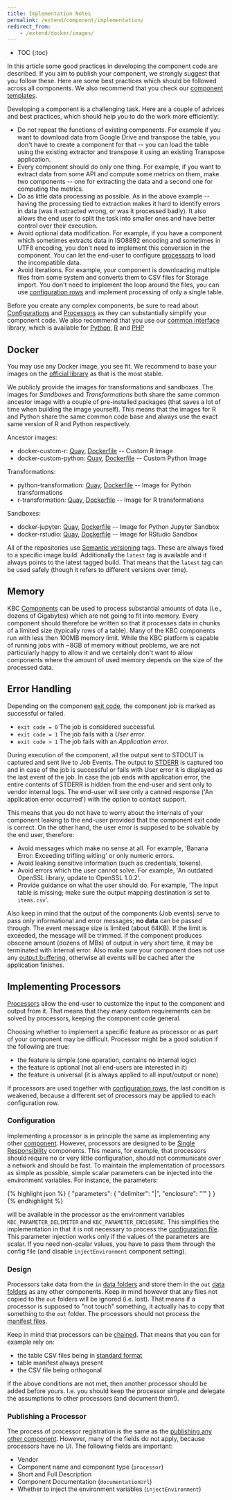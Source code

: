 ```yaml
---
title: Implementation Notes
permalink: /extend/component/implementation/
redirect_from:
    - /extend/docker/images/
---
```


* TOC
{:toc}

In this article some good practices in developing the component code are described. If you aim to publish
your component, we strongly suggest that you follow these. Here are some best practices which should be
followed across all components. We also recommend that you check our [component templates](https://github.com/keboola/component-generator).

Developing a component is a challenging task. Here are a couple of advices and best practices, which should help you to
do the work more efficiently:

- Do not repeat the functions of existing components. For example if you want to download data from Google Drive and transpose the
table, you don't have to create a component for that -- you can load the table using the existing extractor and transpose it using
an existing Transpose application.
- Every component should do only one thing. For example, if you want to extract data from some API and compute some metrics on them,
make two components -- one for extracting the data and a second one for computing the metrics.
- Do as little data processing as possible. As in the above example -- having the processing tied to extraction makes it hard to
identify errors in data (was it extracted wrong, or was it processed badly). It also allows the end user to split the
task into smaller ones and have better control over their execution.
- Avoid optional data modification. For example, if you have a component which sometimes extracts data in ISO8892 encoding and sometimes
in UTF8 encoding, you don't need to implement this conversion in the component. You can let the end-user to configure [processors](/extend/component/processors/)
to load the incompatible data.
- Avoid iterations. For example, your component is downloading multiple files from some system and converts them to CSV files for Storage
import. You don't need to implement the loop around the files, you can use [configuration rows](/integrate/storage/api/configurations/#configuration-rows)
and implement processing of only a single table.

Before you create any complex components, be sure to read about
[Configurations](/integrate/storage/api/configurations/) and [Processors](/extend/component/processors/)
as they can substantially simplify your component code. We also recommend that you use our
[common interface](/extend/common-interface/) library, which is available for
[Python](/extend/component/implementation/python/#using-the-kbc-package),
[R](/extend/component/implementation/r/#using-the-kbc-package)
and [PHP](/extend/component/implementation/php/#using-the-kbc-package)

## Docker
You may use any Docker image, you see fit. We recommend to base your images on the [official library](https://hub.docker.com/explore/)
as that is the most stable.

We publicly provide the images for transformations and sandboxes.
The images for *Sandboxes* and *Transformations* both share the same common ancestor image with a couple
of pre-installed packages (that saves a lot of time when building the image yourself).
This means that the images for R and Python share the same common code base and always use the
exact same version of R and Python respectively.

Ancestor images:

- docker-custom-r:
[Quay](https://quay.io/repository/keboola/docker-custom-r),
[Dockerfile](https://github.com/keboola/docker-custom-r) --
Custom R Image
- docker-custom-python:
[Quay](https://quay.io/repository/keboola/docker-custom-python),
[Dockerfile](https://github.com/keboola/docker-custom-python) --
Custom Python Image

Transformations:

- python-transformation:
[Quay](https://quay.io/repository/keboola/python-transformation),
[Dockerfile](https://github.com/keboola/python-transformation) --
Image for Python transformations
- r-transformation:
[Quay](https://quay.io/repository/keboola/r-transformation),
[Dockerfile](https://github.com/keboola/r-transformation) --
Image for R transformations

Sandboxes:

- docker-jupyter:
[Quay](https://quay.io/repository/keboola/docker-jupyter),
[Dockerfile](https://github.com/keboola/docker-jupyter) --
Image for Python Jupyter Sandbox
- docker-rstudio:
[Quay](https://quay.io/repository/keboola/docker-rstudio),
[Dockerfile](https://github.com/keboola/docker-rstudio) --
Image for RStudio Sandbox

All of the repositories use [Semantic versioning](http://semver.org/) tags. These are always fixed to a specific image build.
Additionally the `latest` tag is available and it always points to the latest tagged build. That means that the `latest` tag
can be used safely (though it refers to different versions over time).

## Memory
KBC [Components](/extend/component/) can be used to process substantial amounts of data (i.e., dozens of Gigabytes) which are not
going to fit into memory. Every component should therefore be written so that it processes data in chunks of
a limited size (typically rows of a table). Many of the KBC components run with less then 100MB memory limit.
While the KBC platform is capable of running jobs with ~8GB of memory without problems, we are not particularly
happy to allow it and we certainly don't want to allow components where the amount of used memory
depends on the size of the processed data.

## Error Handling
Depending on the component [exit code](/extend/common-interface/environment/#return-values), the component job is marked as
successful or failed.

- `exit code = 0`  The job is considered successful.
- `exit code = 1`  The job fails with a *User error*.
- `exit code > 1`  The job fails with an *Application error*.

During execution of the component, all the output sent to STDOUT is captured and sent live to Job Events.
The output to [STDERR](https://en.wikipedia.org/wiki/Standard_streams#Standard_error_.28stderr.29) is captured too and
in case of the job is successful or fails with User error it is displayed as the last event of the job. In case the
job ends with application error, the entire contents of STDERR is hidden from the end-user and sent only to
vendor internal logs. The end-user will see only a canned response ('An application error occurred') with
the option to contact support.

This means that you do not have to worry about the internals of your component leaking to the end-user provided that
the component exit code is correct. On the other hand, the user error is supposed to be solvable by the end user, therefore:

- Avoid messages which make no sense at all. For example, 'Banana Error: Exceeding trifling witling' or only numeric errors.
- Avoid leaking sensitive information (such as credentials, tokens).
- Avoid errors which the user cannot solve. For example, 'An outdated OpenSSL library, update to OpenSSL 1.0.2'.
- Provide guidance on what the user should do. For example, 'The input table is missing; make sure the output mapping destination is set to `items.csv`'.

Also keep in mind that the output of the components (Job events) serve to pass only informational and error messages; **no data** can be passed through.
The event message size is limited (about 64KB). If the limit is exceeded, the message will be trimmed. If the component produces
obscene amount (dozens of MBs) of output in very short time, it may be terminated with internal error.
Also make sure your component does not use any [output buffering](#langauge-specific-notes), otherwise all events will be cached after the application finishes.

## Implementing Processors
[Processors](/extend/component/processors/)
allow the end-user to customize the input to the component and output from it. That means
that they many custom requirements can be solved by processors, keeping the component
code general.

Choosing whether to implement a specific feature as processor or as part of your
component may be difficult. Processor might be a good solution if the following are true:

- the feature is simple (one operation, contains no internal logic)
- the feature is optional (not all end-users are interested in it)
- the feature is universal (it is always applied to all input/output or none)

If processors are used together with [configuration rows](/integrate/storage/api/configurations/#configuration-rows),
the last condition is weakened, because a different set of processors may be applied to each configuration row.

### Configuration
Implementing a processor is in principle the same as implementing any other
[component](/extend/component/). However, processors are designed to be
[Single Responsibility](https://en.wikipedia.org/wiki/Single_responsibility_principle) components. This
means, for example, that processors should require no or very little configuration, should not communicate
over a network and should be fast. To maintain the implementation of processors as simple as possible,
simple scalar parameters can be injected into the environment variables. For instance, the parameters:

{% highlight json %}
{
    "parameters": {
        "delimiter": "|",
        "enclosure": "'"
    }
}
{% endhighlight %}

will be available in the processor as the environment variables `KBC_PARAMETER_DELIMITER` and
`KBC_PARAMETER_ENCLOSURE`. This simplifies the implementation in that it is not necessary to process the
[configuration file](/extend/common-interface/config-file/). This parameter
injection works only if the values of the parameters are scalar. If you need non-scalar values, you have to pass them through the config file (and disable `injectEnvironment` component setting).

### Design
Processors take data from the `in` [data folders](/extend/common-interface/folders/) and
store them in the `out` [data folders](/extend/common-interface/folders/) as any other components. Keep in mind however
that any files not copied to the `out` folders will be ignored (i.e. lost). That means if a processor is supposed to
"not touch" something, it actually has to copy that something to the `out` folder. The processors should not process
the [manifest files](/extend/common-interface/manifest-files/).

Keep in mind that processors can be [chained](/extend/component/processors/#chaining-processors). That means that
you can for example rely on:

- the table CSV files being in [standard format](https://help.keboola.com/storage/tables/csv-files/#output-csv-format)
- table manifest always present
- the CSV file being orthogonal

If the above conditions are not met, then another processor should be added before yours. I.e. you should keep the
processor simple and delegate the assumptions to other processors (and document them!).

### Publishing a Processor
The process of processor registration is the same as the
[publishing any other component](/extend/publish/). However, many of the fields do not apply, because processors have no UI.
The following fields are important:

- Vendor
- Component name and component type (`processor`)
- Short and Full Description
- Component Documentation (`documentationUrl`)
- Whether to inject the environment variables (`injectEnvironment`)
